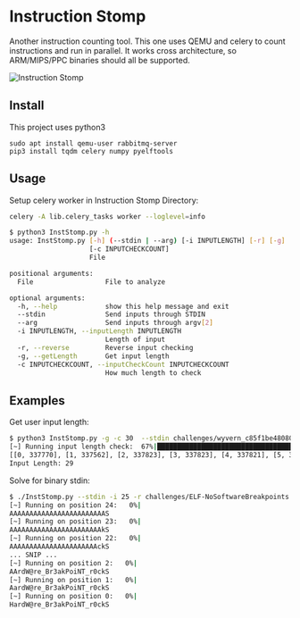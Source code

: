 # Instruction Stomp

Another instruction counting tool. This one uses QEMU and celery to count instructions and run in parallel. It works cross architecture, so  ARM/MIPS/PPC binaries should all be  supported.

![Instruction Stomp](https://media.giphy.com/media/THUxzpKmIrZvtAlMZQ/giphy.gif)

## Install

This project uses python3

```
sudo apt install qemu-user rabbitmq-server
pip3 install tqdm celery numpy pyelftools
```
## Usage
Setup celery worker in Instruction Stomp Directory:

```bash
celery -A lib.celery_tasks worker --loglevel=info
```

``` bash
$ python3 InstStomp.py -h
usage: InstStomp.py [-h] (--stdin | --arg) [-i INPUTLENGTH] [-r] [-g]
                    [-c INPUTCHECKCOUNT]
                    File

positional arguments:
  File                  File to analyze

optional arguments:
  -h, --help            show this help message and exit
  --stdin               Send inputs through STDIN
  --arg                 Send inputs through argv[2]
  -i INPUTLENGTH, --inputLength INPUTLENGTH
                        Length of input
  -r, --reverse         Reverse input checking
  -g, --getLength       Get input length
  -c INPUTCHECKCOUNT, --inputCheckCount INPUTCHECKCOUNT
                        How much length to check
```

## Examples
Get user input length:
```bash
$ python3 InstStomp.py -g -c 30  --stdin challenges/wyvern_c85f1be480808a9da350faaa6104a19b 
[~] Running input length check:  67%|██████████████████████████████████████                   | 20/30 [00:03<00:01,  6.31it/s]
[[0, 337770], [1, 337562], [2, 337823], [3, 337823], [4, 337821], [5, 337821], [6, 337821], [7, 337821], [8, 337820], [9, 337820], [10, 337820], [11, 337820], [12, 337820], [13, 337820], [14, 337820], [15, 337820], [16, 337822], [17, 337826], [18, 337826], [19, 337826], [20, 337826], [21, 337826], [22, 337826], [23, 337826], [24, 337826], [25, 337826], [26, 337826], [27, 337826], [28, 337826], [29, 339147]]
Input Length: 29

```

Solve for binary stdin:
```bash
$ ./InstStomp.py --stdin -i 25 -r challenges/ELF-NoSoftwareBreakpoints 
[~] Running on position 24:   0%|                                                                     | 0/100 [00:00<?, ?it/s]
AAAAAAAAAAAAAAAAAAAAAAAAS
[~] Running on position 23:   0%|                                                                     | 0/100 [00:00<?, ?it/s]
AAAAAAAAAAAAAAAAAAAAAAAkS
[~] Running on position 22:   0%|                                                                     | 0/100 [00:00<?, ?it/s]
AAAAAAAAAAAAAAAAAAAAAAckS
... SNIP ...
[~] Running on position 2:   0%|                                                                      | 0/100 [00:00<?, ?it/s]
AArdW@re_Br3akPoiNT_r0ckS
[~] Running on position 1:   0%|                                                                      | 0/100 [00:00<?, ?it/s]
AardW@re_Br3akPoiNT_r0ckS
[~] Running on position 0:   0%|                                                                      | 0/100 [00:00<?, ?it/s]
HardW@re_Br3akPoiNT_r0ckS

```
